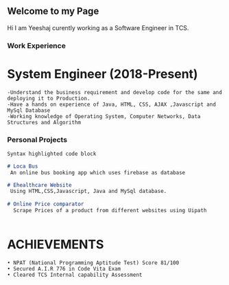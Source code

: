## Welcome to my Page

Hi I am Yeeshaj curently working as a Software Engineer in TCS.
### Work Experience

# System Engineer (2018-Present)
```
-Understand the business requirement and develop code for the same and deploying it to Production.
-Have a hands on experience of Java, HTML, CSS, AJAX ,Javascript and MySql Database
-Working knowledge of Operating System, Computer Networks, Data Structures and Algorithm
```
### Personal Projects
```markdown
Syntax highlighted code block

# Loca Bus
 An online bus booking app which uses firebase as database

# Ehealthcare Website
 Using HTML,CSS,Javascript, Java and MySql database.
 
# Online Price comparator
  Scrape Prices of a product from different websites using Uipath
  
```

# ACHIEVEMENTS
```
• NPAT (National Programming Aptitude Test) Score 81/100
• Secured A.I.R 776 in Code Vita Exam
• Cleared TCS Internal capability Assessment
```

